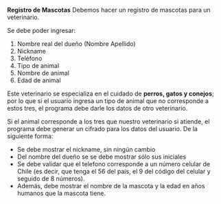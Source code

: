 **Registro de Mascotas**
Debemos hacer un registro de mascotas para un veterinario.

Se debe poder ingresar:

 1. Nombre real del dueño (Nombre Apellido) 
 2. Nickname
 3. Teléfono
 4. Tipo de animal
 5. Nombre de animal
 6. Edad de animal

Este veterinario se especializa en el cuidado de **perros, gatos y conejos**; por lo que si el usuario ingresa un tipo de animal que no corresponde a estos tres, el programa debe darle los datos de otro veterinario.

Si el animal corresponde a los tres que nuestro veterinario si atiende, el programa debe generar un cifrado para los datos del usuario. De la siguiente forma: 

 - Se debe mostrar el nickname, sin ningún cambio
 - Del nombre del dueño se se debe mostrar sólo sus iniciales 
 - Se debe validar que el telefono corresponde a un número celular de Chile (es decir, que tenga el 56 del país, el 9 del código del celular y seguido de 8 números).
 - Además, debe mostrar el nombre de la mascota y la edad en años humanos que la mascota tiene.
